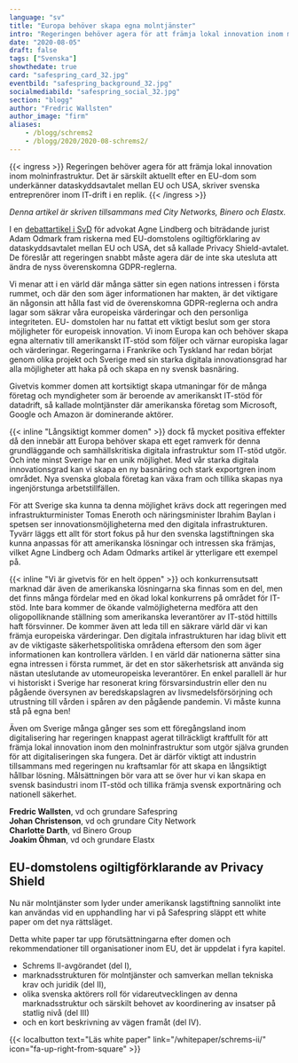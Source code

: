 ```yaml
---
language: "sv"
title: "Europa behöver skapa egna molntjänster"
intro: "Regeringen behöver agera för att främja lokal innovation inom molninfrastruktur."
date: "2020-08-05"
draft: false
tags: ["Svenska"]
showthedate: true
card: "safespring_card_32.jpg"
eventbild: "safespring_background_32.jpg"
socialmediabild: "safespring_social_32.jpg"
section: "blogg"
author: "Fredric Wallsten"
author_image: "firm"
aliases:
    - /blogg/schrems2
    - /blogg/2020/2020-08-schrems2/
---
```


{{< ingress >}}
Regeringen behöver agera för att främja lokal innovation inom molninfrastruktur. Det är särskilt aktuellt efter en EU-dom som underkänner dataskyddsavtalet mellan EU och USA, skriver svenska entreprenörer inom IT-drift i en replik.
{{< /ingress >}}

*Denna artikel är skriven tillsammans med City Networks, Binero och Elastx.*

I en [debattartikel i SvD](https://www.svd.se/eu-dom-kan-isolera-internet-i-europa) för advokat Agne Lindberg och biträdande jurist Adam Odmark fram riskerna med EU-domstolens ogiltigförklaring av dataskyddsavtalet mellan EU och USA, det så kallade Privacy Shield-avtalet. De föreslår att regeringen snabbt måste agera där de inte ska utesluta att ändra de nyss överenskomna GDPR-reglerna.

Vi menar att i en värld där många sätter sin egen nations intressen i första rummet, och där den som äger informationen har makten, är det viktigare än någonsin att hålla fast vid de överenskomna GDPR-reglerna och andra lagar som säkrar våra europeiska värderingar och den personliga integriteten. EU- domstolen har nu fattat ett viktigt beslut som ger stora möjligheter för europeisk innovation. Vi inom Europa kan och behöver skapa egna alternativ till amerikanskt IT-stöd som följer och värnar europiska lagar och värderingar. Regeringarna i Frankrike och Tyskland har redan börjat genom olika projekt och Sverige med sin starka digitala innovationsgrad har alla möjligheter att haka på och skapa en ny svensk basnäring.

Givetvis kommer domen att kortsiktigt skapa utmaningar för de många företag och myndigheter som är beroende av amerikanskt IT-stöd för datadrift, så kallade molntjänster där amerikanska företag som Microsoft, Google och Amazon är dominerande aktörer.

{{< inline "Långsiktigt kommer domen" >}} dock få mycket positiva effekter då den innebär att Europa behöver skapa ett eget ramverk för denna grundläggande och samhällskritiska digitala infrastruktur som IT-stöd utgör. Och inte minst Sverige har en unik möjlighet. Med vår starka digitala innovationsgrad kan vi skapa en ny basnäring och stark exportgren inom området. Nya svenska globala företag kan växa fram och tillika skapas nya ingenjörstunga arbetstillfällen.

För att Sverige ska kunna ta denna möjlighet krävs dock att regeringen med infrastrukturminister Tomas Eneroth och näringsminister Ibrahim Baylan i spetsen ser innovationsmöjligheterna med den digitala infrastrukturen. Tyvärr läggs ett allt för stort fokus på hur den svenska lagstiftningen ska kunna anpassas för att amerikanska lösningar och intressen ska främjas, vilket Agne Lindberg och Adam Odmarks artikel är ytterligare ett exempel på.

{{< inline "Vi är givetvis för en helt öppen" >}} och konkurrensutsatt marknad där även de amerikanska lösningarna ska finnas som en del, men det finns många fördelar med en ökad lokal konkurrens på området för IT-stöd. Inte bara kommer de ökande valmöjligheterna medföra att den oligopolliknande ställning som amerikanska leverantörer av IT-stöd hittills haft försvinner. De kommer även att leda till en säkrare värld där vi kan främja europeiska värderingar. Den digitala infrastrukturen har idag blivit ett av de viktigaste säkerhetspolitiska områdena eftersom den som äger informationen kan kontrollera världen. I en värld där nationerna sätter sina egna intressen i första rummet, är det en stor säkerhetsrisk att använda sig nästan uteslutande av utomeuropeiska leverantörer. En enkel parallell är hur vi historiskt i Sverige har resonerat kring försvarsindustrin eller den nu pågående översynen av beredskapslagren av livsmedelsförsörjning och utrustning till vården i spåren av den pågående pandemin. Vi måste kunna stå på egna ben!

Även om Sverige många gånger ses som ett föregångsland inom digitalisering har regeringen knappast agerat tillräckligt kraftfullt för att främja lokal innovation inom den molninfrastruktur som utgör själva grunden för att digitaliseringen ska fungera. Det är därför viktigt att industrin tillsammans med regeringen nu kraftsamlar för att skapa en långsiktigt hållbar lösning. Målsättningen bör vara att se över hur vi kan skapa en svensk basindustri inom IT-stöd och tillika främja svensk exportnäring och nationell säkerhet.

**Fredric Wallsten**, vd och grundare Safespring<br>
**Johan Christenson**, vd och grundare City Network<br>
**Charlotte Darth**, vd Binero Group<br>
**Joakim Öhman**, vd och grundare Elastx<br>


## EU-domstolens ogiltigförklarande av Privacy Shield

Nu när molntjänster som lyder under amerikansk lagstiftning sannolikt inte kan användas vid en upphandling har vi på Safespring släppt ett white paper om det nya rättsläget.

Detta white paper tar upp förutsättningarna efter domen och rekommendationer till organisationer inom EU, det är uppdelat i fyra kapitel.

- Schrems II-avgörandet (del I),
- marknadsstrukturen för molntjänster och samverkan mellan tekniska krav och juridik (del II),
- olika svenska aktörers roll för vidareutvecklingen av denna marknadsstruktur och särskilt behovet av koordinering av insatser på statlig nivå (del III)
- och en kort beskrivning av vägen framåt (del IV).

{{< localbutton text="Läs white paper" link="/whitepaper/schrems-ii/" icon="fa-up-right-from-square" >}}
